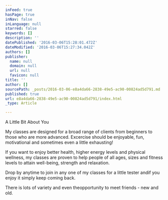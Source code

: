 ```yaml
---
inFeed: true
hasPage: true
inNav: false
inLanguage: null
starred: false
keywords: []
description: ''
datePublished: '2016-03-06T15:28:01.472Z'
dateModified: '2016-03-06T15:27:34.042Z'
authors: []
publisher:
  name: null
  domain: null
  url: null
  favicon: null
title: ''
author: []
sourcePath: _posts/2016-03-06-e8a4da66-2838-49e5-ac90-00824ad5d791.md
published: true
url: e8a4da66-2838-49e5-ac90-00824ad5d791/index.html
_type: Article

---
```

A Little Bit About You

My classes are designed for a broad range of clients from beginners to those who are more advanced.  Excercise should be enjoyable, fun, motivational and sometimes even a little exhausting!

If  you want to enjoy better health, higher energy levels and physical wellness, my classes are proven to help people of all ages, sizes and fitness levels to attain well-being, strength and relaxation.

Drop by anytime to join in any one of my classes for a little tester andif you enjoy it simply keep coming back.

There is lots of variety and even theopportunity to meet friends - new and old.